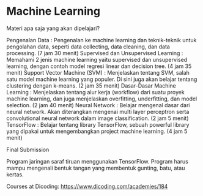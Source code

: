 # Machine Learning

Materi apa saja yang akan dipelajari?

Pengenalan Data : Pengenalan ke machine learning dan teknik-teknik untuk pengolahan data, seperti data collecting, data cleaning, dan data processing. (7 jam 30 menit)
Supervised dan Unsupervised Learning : Memahami 2 jenis machine learning yaitu supervised dan unsupervised learning, dengan contoh model regresi linear dan decision tree. (4 jam 35 menit)
Support Vector Machine (SVM) : Menjelaskan tentang SVM, salah satu model machine learning yang populer. Di sini juga akan belajar tentang clustering dengan k-means. (2 jam 35 menit)
Dasar-Dasar Machine Learning : Menjelaskan tentang alur kerja (workflow) dari suatu proyek machine learning, dan juga menjelaskan overfitting, underfitting, dan model selection. (2 jam 40 menit)
Neural Network : Belajar mengenal dasar dari neural network. Akan diterangkan mengenai multi layer perceptron serta convolutional neural network dalam image classification. (2 jam 5 menit) 
TensorFlow : Belajar tentang library TensorFlow, sebuah powerful library yang dipakai untuk mengembangkan project machine learning. (4 jam 5 menit)

Final Submission

Program jaringan saraf tiruan menggunakan TensorFlow. Program harus mampu mengenali bentuk tangan yang membentuk gunting, batu, atau kertas.

Courses at Dicoding: https://www.dicoding.com/academies/184
